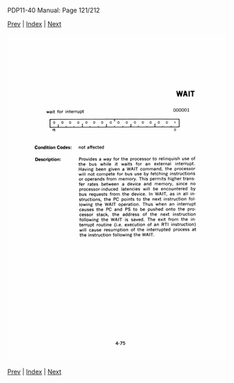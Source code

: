 PDP11-40 Manual: Page 121/212

[Prev](pdp11-40-000120.html) | [Index](index.html) | [Next](pdp11-40-000122.html)

![](pdp11-40-000121.gif)

[Prev](pdp11-40-000120.html) | [Index](index.html) | [Next](pdp11-40-000122.html)

